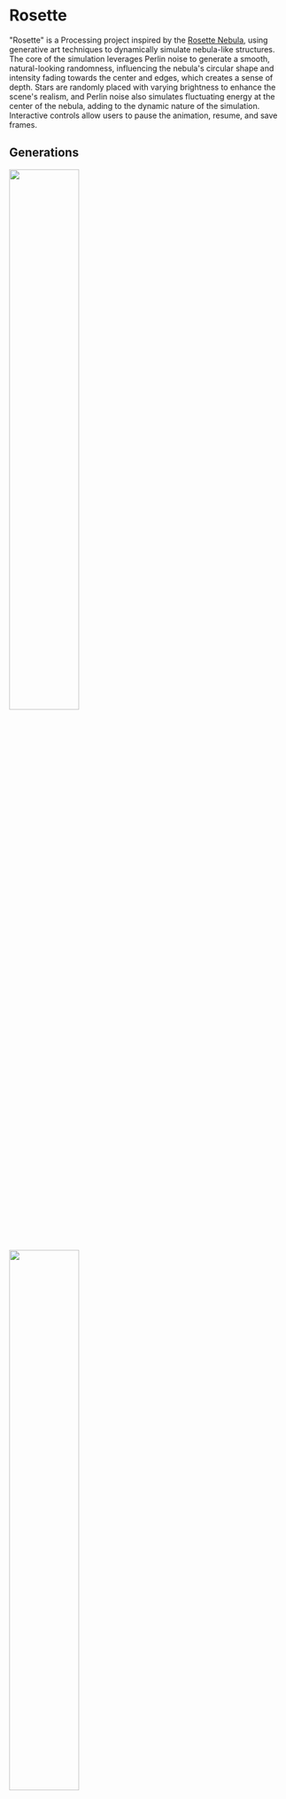 # Rosette

"Rosette" is a Processing project inspired by the [Rosette Nebula](https://www.google.com/search?sca_esv=6f4062e96a08634e&sca_upv=1&sxsrf=ACQVn09n0LpAnriMzrXltJVSJPiF6jNYxA:1714631205516&q=rosette+nebula&uds=AMwkrPstUGqinC15cr6dSrX_aAEfSxvXU_Nd67Qp-Dz2FT5H2Dyjnzq_TAaeoJfQrn6JcVPxrsK1DgTab1PK1ozoNyPTFvIV-BwRX6cuXRjCxHUZrGmc5ZctKxJoHOQ3MZX9iVFVwbpc-XSdzijsLOVHk0OrjxMG9QxNoYB1wbluf4XWgDqrrlx9z2mI6--bHHQtYz68o6mN7mGrAIsl2RiMEyThO2vEzn8dnYEsqkzEsgxecNA-ajB4FbkCxJv5_medEdXL40tU-1hIPoElsC9e546zmo6nRthVTmGd67spC-rX9WN3xrE&udm=2&prmd=ivnmbtz&sa=X&ved=2ahUKEwiOvbP_qu6FAxW0V0EAHbuzBY0QtKgLegQIDBAB&biw=1512&bih=824&dpr=2#vhid=1JbDVbZdOe-ZcM&vssid=mosaic), using generative art techniques to dynamically simulate nebula-like structures. The core of the simulation leverages Perlin noise to generate a smooth, natural-looking randomness, influencing the nebula's circular shape and intensity fading towards the center and edges, which creates a sense of depth. Stars are randomly placed with varying brightness to enhance the scene's realism, and Perlin noise also simulates fluctuating energy at the center of the nebula, adding to the dynamic nature of the simulation. Interactive controls allow users to pause the animation, resume, and save frames.

## Generations
<p float="left">
  <img src="https://github.com/samirrajes/rosette/assets/77396123/4f3c469a-0159-4f06-8f85-3c2d64993864" width="50%" />
  <img src="https://github.com/samirrajes/rosette/assets/77396123/952f5a20-4449-4a0c-bf65-faaa59a2b6e8" width="50%" />
</p>

## Dependencies

To run this project, download Processing 4.x from [Processing's official website](https://processing.org/download/).

## Usage

1. Clone this repository or download the source code.
2. Open the `.pde` file in Processing.
3. Press 'Run' to start the simulation.
4. Use the following keyboard controls:
   - **S** - Save the current frame as a PNG.
   - **Enter/Return** - Pause/resume the simulation.
